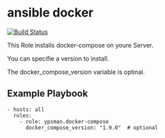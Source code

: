 ansible docker
==============
[![Build Status](https://travis-ci.org/ypsman/ansible-docker.svg?branch=master)](https://travis-ci.org/ypsman/ansible-docker)

This Role installs docker-compose on youre Server.

You can specifie a version to install.

The docker_compose_version variable is optinal.

Example Playbook
----------------

    - hosts: all
      roles:
        - role: ypsman.docker-compose
          docker_compose_version: "1.9.0"  # optional
